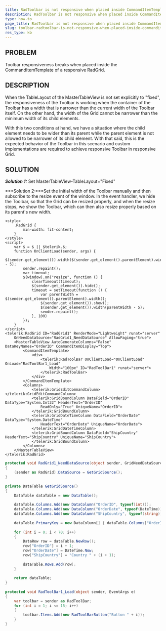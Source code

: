 ```yaml
---
title: RadToolbar is not responsive when placed inside CommandItemTemplate of Grid 
description: RadToolbar is not responsive when placed inside CommandItemTemplate of Grid . Check it now!
type: how-to
page_title: RadToolbar is not responsive when placed inside CommandItemTemplate of Grid 
slug: toolbar-radtoolbar-is-not-responsive-when-placed-inside-commanditemtemplate-of-grid
res_type: kb
---
```



## PROBLEM

Toolbar responsiveness breaks when placed inside the CommandItemTemplate of a responsive RadGrid.

## DESCRIPTION

When the TableLayout of the MasterTableView is not set explicitly to "fixed", the responsiveness of the Toolbar is working when the container of the Toolbar has a width that is narrower than the current width of the Toolbar itself. On the other hand, the width of the Grid cannot be narrower than the minimum width of its child elements.   
  
 With this two conditions at hand, we have a situation where the child element needs to be wider than its parent while the parent element is not allowed to be narrower of its child element. With that said, this is the expected behavior of the Toolbar in this scenario and custom implementations are required to achieve responsive Toolbar in responsive Grid.

## SOLUTION

***Solution 1:*** Set MasterTableView-TableLayout="Fixed"

***Solution 2:***Set the initial width of the Toolbar manually and then subscribe to the resize event of the window. In the event handler, we hide the Toolbar, so that the Grid can be resized properly, and when the resize stops, we show the Toolbar, which can then also resize properly based on its parent's new width.


````ASP.NET
<style>
    .RadGrid {
        min-width: fit-content;
    }
</style>
<script>
    var $ = $ || $telerik.$;
    function OnClientLoad(sender, args) {
        $(sender.get_element()).width($(sender.get_element().parentElement).width() - 5);
        sender.repaint();
        var timeout;
        $(window).on("resize", function () {
            clearTimeout(timeout);
            $(sender.get_element()).hide();
            timeout = setTimeout(function () {
                var parentWidth = $(sender.get_element().parentElement).width();
                $(sender.get_element()).show();
                $(sender.get_element()).width(parentWidth - 5);
                sender.repaint();
            }, 100)
        });
    }
</script>
<telerik:RadGrid ID="RadGrid1" RenderMode="Lightweight" runat="server"
    OnNeedDataSource="RadGrid1_NeedDataSource" AllowPaging="true">
    <MasterTableView AutoGenerateColumns="False" DataKeyNames="OrderID" CommandItemDisplay="Top">
        <CommandItemTemplate>
            <div>
                <telerik:RadToolBar OnClientLoad="OnClientLoad" OnLoad="RadToolBar1_Load"
                    Width="100px" ID="RadToolBar1" runat="server">
                </telerik:RadToolBar>
            </div>
        </CommandItemTemplate>
        <Columns>
            <telerik:GridEditCommandColumn></telerik:GridEditCommandColumn>
            <telerik:GridBoundColumn DataField="OrderID" DataType="System.Int32" HeaderText="OrderID"
                ReadOnly="True" UniqueName="OrderID">
            </telerik:GridBoundColumn>
            <telerik:GridDateTimeColumn DataField="OrderDate" DataType="System.DateTime"
                HeaderText="OrderDate" UniqueName="OrderDate">
            </telerik:GridDateTimeColumn>
            <telerik:GridBoundColumn DataField="ShipCountry" HeaderText="ShipCountry" UniqueName="ShipCountry">
            </telerik:GridBoundColumn>
        </Columns>
    </MasterTableView>
</telerik:RadGrid>
````

````C#
protected void RadGrid1_NeedDataSource(object sender, GridNeedDataSourceEventArgs e)
{
    (sender as RadGrid).DataSource = GetGridSource();
}
 
private DataTable GetGridSource()
{
    DataTable dataTable = new DataTable();
 
    dataTable.Columns.Add(new DataColumn("OrderID", typeof(int)));
    dataTable.Columns.Add(new DataColumn("OrderDate", typeof(DateTime)));
    dataTable.Columns.Add(new DataColumn("ShipCountry", typeof(string)));
 
    dataTable.PrimaryKey = new DataColumn[] { dataTable.Columns["OrderID"] };
 
    for (int i = 0; i < 70; i++)
    {
        DataRow row = dataTable.NewRow();
        row["OrderID"] = i + 1;
        row["OrderDate"] = DateTime.Now;
        row["ShipCountry"] = "Country " + (i + 1);
 
        dataTable.Rows.Add(row);
    }
 
    return dataTable;
}
 
protected void RadToolBar1_Load(object sender, EventArgs e)
{
    var toolbar = sender as RadToolBar;
    for (int i = 1; i <= 15; i++)
    {
        toolbar.Items.Add(new RadToolBarButton("Button " + i));
    }
}
````









